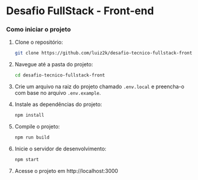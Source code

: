 # Desafio FullStack - Front-end

### Como iniciar o projeto

1. Clone o repositório:
   ```bash
   git clone https://github.com/luiz2k/desafio-tecnico-fullstack-front.git
   ```

2. Navegue até a pasta do projeto:
   ```bash
   cd desafio-tecnico-fullstack-front
   ```

3. Crie um arquivo na raiz do projeto chamado `.env.local` e preencha-o com base no arquivo `.env.example`.

4. Instale as dependências do projeto:
   ```bash
   npm install
   ```

5. Compile o projeto:
   ```bash
   npm run build
   ```

6. Inicie o servidor de desenvolvimento:
   ```bash
   npm start
   ```

7. Acesse o projeto em http://localhost:3000
